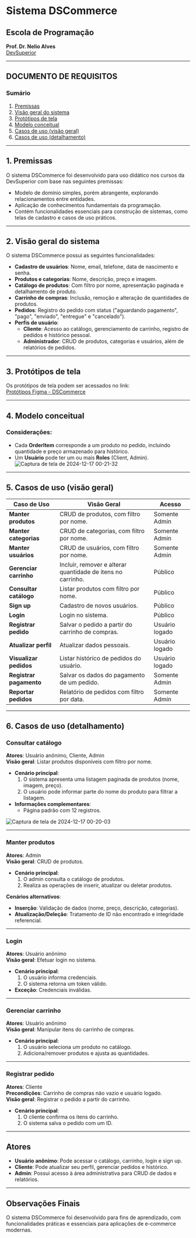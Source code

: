 # Sistema DSCommerce

## Escola de Programação  
**Prof. Dr. Nelio Alves**  
[DevSuperior](https://devsuperior.com.br)

---

## DOCUMENTO DE REQUISITOS

### Sumário  
1. [Premissas](#1-premissas)  
2. [Visão geral do sistema](#2-visao-geral-do-sistema)  
3. [Protótipos de tela](#3-prototipos-de-tela)  
4. [Modelo conceitual](#4-modelo-conceitual)  
5. [Casos de uso (visão geral)](#5-casos-de-uso-visao-geral)  
6. [Casos de uso (detalhamento)](#6-casos-de-uso-detalhamento)

---

## 1. Premissas  

O sistema DSCommerce foi desenvolvido para uso didático nos cursos da DevSuperior com base nas seguintes premissas:  
- Modelo de domínio simples, porém abrangente, explorando relacionamentos entre entidades.  
- Aplicação de conhecimentos fundamentais da programação.  
- Contém funcionalidades essenciais para construção de sistemas, como telas de cadastro e casos de uso práticos.

---

## 2. Visão geral do sistema  

O sistema DSCommerce possui as seguintes funcionalidades:  
- **Cadastro de usuários**: Nome, email, telefone, data de nascimento e senha.  
- **Produtos e categorias**: Nome, descrição, preço e imagem.  
- **Catálogo de produtos**: Com filtro por nome, apresentação paginada e detalhamento de produto.  
- **Carrinho de compras**: Inclusão, remoção e alteração de quantidades de produtos.  
- **Pedidos**: Registro do pedido com status ("aguardando pagamento", "pago", "enviado", "entregue" e "cancelado").  
- **Perfis de usuário**:  
  - **Cliente**: Acesso ao catálogo, gerenciamento de carrinho, registro de pedidos e histórico pessoal.  
  - **Administrador**: CRUD de produtos, categorias e usuários, além de relatórios de pedidos.  

---

## 3. Protótipos de tela  

Os protótipos de tela podem ser acessados no link:  
[Protótipos Figma - DSCommerce](https://www.figma.com/file/ZrGNVNG0kZL6txDv4G8P6s/DSCommerce)

---

## 4. Modelo conceitual  

### Considerações:  
- Cada **OrderItem** corresponde a um produto no pedido, incluindo quantidade e preço armazenado para histórico.  
- Um **Usuário** pode ter um ou mais **Roles** (Client, Admin).
![Captura de tela de 2024-12-17 00-21-32](https://github.com/user-attachments/assets/5acb84ea-0176-4ed5-ad89-f43c76c768dc)

---

## 5. Casos de uso (visão geral)  

| **Caso de Uso**          | **Visão Geral**                                                                         | **Acesso**         |
|--------------------------|----------------------------------------------------------------------------------------|--------------------|
| **Manter produtos**      | CRUD de produtos, com filtro por nome.                                                 | Somente Admin      |
| **Manter categorias**    | CRUD de categorias, com filtro por nome.                                               | Somente Admin      |
| **Manter usuários**      | CRUD de usuários, com filtro por nome.                                                 | Somente Admin      |
| **Gerenciar carrinho**   | Incluir, remover e alterar quantidade de itens no carrinho.                            | Público            |
| **Consultar catálogo**   | Listar produtos com filtro por nome.                                                   | Público            |
| **Sign up**              | Cadastro de novos usuários.                                                            | Público            |
| **Login**                | Login no sistema.                                                                      | Público            |
| **Registrar pedido**     | Salvar o pedido a partir do carrinho de compras.                                       | Usuário logado     |
| **Atualizar perfil**     | Atualizar dados pessoais.                                                              | Usuário logado     |
| **Visualizar pedidos**   | Listar histórico de pedidos do usuário.                                                | Usuário logado     |
| **Registrar pagamento**  | Salvar os dados do pagamento de um pedido.                                             | Somente Admin      |
| **Reportar pedidos**     | Relatório de pedidos com filtro por data.                                              | Somente Admin      |

---

## 6. Casos de uso (detalhamento)  

### Consultar catálogo  
**Atores**: Usuário anônimo, Cliente, Admin  
**Visão geral**: Listar produtos disponíveis com filtro por nome.  
- **Cenário principal**:  
  1. O sistema apresenta uma listagem paginada de produtos (nome, imagem, preço).  
  2. O usuário pode informar parte do nome do produto para filtrar a listagem.  
- **Informações complementares**:  
  - Página padrão com 12 registros.  

![Captura de tela de 2024-12-17 00-20-03](https://github.com/user-attachments/assets/0d20c03a-d110-4d01-be2f-e9e5f526ce8e)

---

### Manter produtos  
**Atores**: Admin  
**Visão geral**: CRUD de produtos.  
- **Cenário principal**:  
  1. O admin consulta o catálogo de produtos.  
  2. Realiza as operações de inserir, atualizar ou deletar produtos.  

**Cenários alternativos**:  
- **Inserção**: Validação de dados (nome, preço, descrição, categorias).  
- **Atualização/Deleção**: Tratamento de ID não encontrado e integridade referencial.  

---

### Login  
**Atores**: Usuário anônimo  
**Visão geral**: Efetuar login no sistema.  
- **Cenário principal**:  
  1. O usuário informa credenciais.  
  2. O sistema retorna um token válido.  
- **Exceção**: Credenciais inválidas.

---

### Gerenciar carrinho  
**Atores**: Usuário anônimo  
**Visão geral**: Manipular itens do carrinho de compras.  
- **Cenário principal**:  
  1. O usuário seleciona um produto no catálogo.  
  2. Adiciona/remover produtos e ajusta as quantidades.  

---

### Registrar pedido  
**Atores**: Cliente  
**Precondições**: Carrinho de compras não vazio e usuário logado.  
**Visão geral**: Registrar o pedido a partir do carrinho.  
- **Cenário principal**:  
  1. O cliente confirma os itens do carrinho.  
  2. O sistema salva o pedido com um ID.  

---

## Atores  

- **Usuário anônimo**: Pode acessar o catálogo, carrinho, login e sign up.  
- **Cliente**: Pode atualizar seu perfil, gerenciar pedidos e histórico.  
- **Admin**: Possui acesso à área administrativa para CRUD de dados e relatórios.  

---

## Observações Finais  

O sistema DSCommerce foi desenvolvido para fins de aprendizado, com funcionalidades práticas e essenciais para aplicações de e-commerce modernas.
